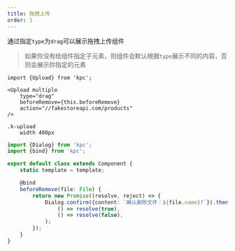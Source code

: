 ```yaml
---
title: 拖拽上传
order: 1
---
```


通过指定`type`为`drag`可以展示拖拽上传组件

> 如果你没有给组件指定子元素，则组件会默认根据`type`展示不同的内容，否则会展示你指定的元素

```vdt
import {Upload} from 'kpc';

<Upload multiple
    type="drag"
    beforeRemove={this.beforeRemove}
    action="//fakestoreapi.com/products"
/>
```

```styl
.k-upload
    width 400px
```

```ts
import {Dialog} from 'kpc';
import {bind} from 'kpc';

export default class extends Component {
    static template = template;

    @bind
    beforeRemove(file: File) {
        return new Promise((resolve, reject) => {
            Dialog.confirm({content: `确认删除文件：${file.name}?`}).then(
                () => resolve(true),
                () => resolve(false),
            );
        });
    }
}
```
